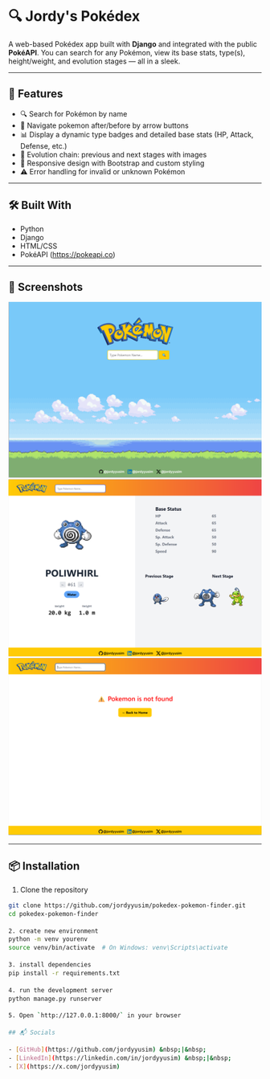# 🔍 Jordy's Pokédex

A web-based Pokédex app built with **Django** and integrated with the public **PokéAPI**. You can search for any Pokémon, view its base stats, type(s), height/weight, and evolution stages — all in a sleek.

---

## 🌟 Features

- 🔍 Search for Pokémon by name
- 🔄 Navigate pokemon after/before by arrow buttons
- 📊 Display a dynamic type badges and detailed base stats (HP, Attack, Defense, etc.)
- 🧬 Evolution chain: previous and next stages with images
- 🎨 Responsive design with Bootstrap and custom styling
- ⚠️ Error handling for invalid or unknown Pokémon

---

## 🛠️ Built With

- Python
- Django
- HTML/CSS
- PokéAPI (https://pokeapi.co)

---

## 📸 Screenshots

![Homepage](screenshots/homepage.png)
![Resultpage](screenshots/resultpage.png)
![Error](screenshots/error.png)

---

## 📦 Installation

1. Clone the repository
```bash
git clone https://github.com/jordyyusim/pokedex-pokemon-finder.git
cd pokedex-pokemon-finder

2. create new environment
python -m venv yourenv
source venv/bin/activate  # On Windows: venv\Scripts\activate

3. install dependencies
pip install -r requirements.txt

4. run the development server
python manage.py runserver

5. Open `http://127.0.0.1:8000/` in your browser

## 📬 Socials

- [GitHub](https://github.com/jordyyusim) &nbsp;|&nbsp;
- [LinkedIn](https://linkedin.com/in/jordyyusim) &nbsp;|&nbsp;
- [X](https://x.com/jordyyusim)

